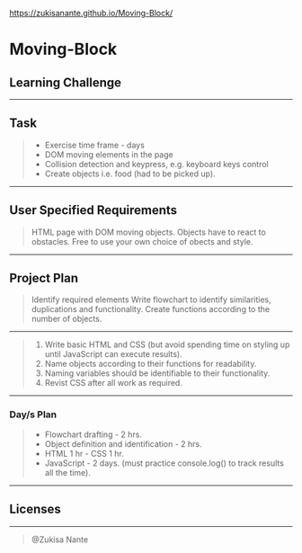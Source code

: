 https://zukisanante.github.io/Moving-Block/

# Moving-Block
## Learning Challenge
---
## Task
> - Exercise time frame - days
> - DOM moving elements in the page
> - Collision detection and keypress, e.g. keyboard keys control
> - Create objects i.e. food (had to be picked up).
---
## User Specified Requirements
> HTML page with DOM moving objects.
> Objects have to react to obstacles.
> Free to use your own choice of obects and style.
---
## Project Plan
> Identify required elements
> Write flowchart to identify similarities, duplications and functionality.
> Create functions according to the number of objects.
---
> 1. Write basic HTML and CSS (but avoid spending time on styling up until JavaScript can execute results).
> 2. Name objects according to their functions for readability.
> 3. Naming variables should be identifiable to their functionality.
> 4. Revist CSS after all work as required.
---
### Day/s Plan
> - Flowchart drafting - 2 hrs.
> - Object definition and identification - 2 hrs.
> - HTML 1 hr - CSS 1 hr.
> - JavaScript - 2 days. (must practice console.log() to track results all the time).
---
## Licenses
>
---
> @Zukisa Nante
